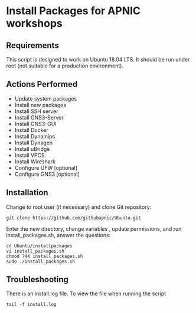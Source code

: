 # Install Packages for APNIC workshops
## Requirements
This script is designed to work on Ubuntu 18.04 LTS. It should be run under root (not suitable for a production environment).
## Actions Performed
* Update system packages
* Install new packages
* Install SSH server
* Install GNS3-Server
* Install GNS3-GUI
* Install Docker
* Install Dynamips
* Install Dynagen
* Install uBridge
* Install VPCS
* Install Wireshark
* Configure UFW [optional]
* Configure GNS3 [optional]
## Installation
Change to root user (if necessary) and clone Git repository:
```
git clone https://github.com/githubapnic/Ubuntu.git
```
Enter the new directory, change variables , update permissions, and run install_packages.sh, answer the questions:
```
cd Ubuntu/installpackages
vi install_packages.sh
chmod 744 install_packages.sh
sudo ./install_packages.sh
```
## Troubleshooting
There is an install.log file. To view the file when running the script
```
tail -f install.log
```
